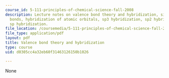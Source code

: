```yaml
---
course_id: 5-111-principles-of-chemical-science-fall-2008
description: Lecture notes on valence bond theory and hybridization, sigma and pi
  bonds, hybridization of atomic orbitals, sp3 hybridization, sp2 hybridization, and
  sp hybridization.
file_location: /coursemedia/5-111-principles-of-chemical-science-fall-2008/d0305cc4a32eb60f31463126150b1026_lecnotes15.pdf
file_type: application/pdf
layout: pdf
title: Valence bond theory and hybridization
type: course
uid: d0305cc4a32eb60f31463126150b1026

---
```

None